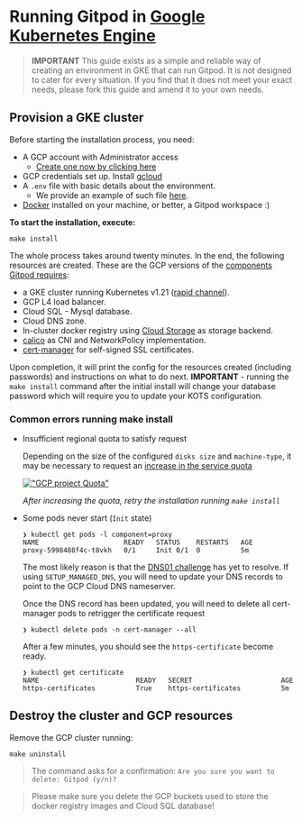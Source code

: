 # Running Gitpod in [Google Kubernetes Engine](https://cloud.google.com/kubernetes-engine)

> **IMPORTANT** This guide exists as a simple and reliable way of creating an environment in GKE that can run Gitpod. It
> is not designed to cater for every situation. If you find that it does not meet your exact needs,
> please fork this guide and amend it to your own needs.

## Provision a GKE cluster

Before starting the installation process, you need:

- A GCP account with Administrator access
  - [Create one now by clicking here](https://console.cloud.google.com/freetrial)
- GCP credentials set up. Install [gcloud](https://cloud.google.com/sdk/docs/install)
- A `.env` file with basic details about the environment.
  - We provide an example of such file [here](.env.example).
- [Docker](https://docs.docker.com/engine/install/) installed on your machine, or better, a Gitpod workspace :)

**To start the installation, execute:**

```shell
make install
```

The whole process takes around twenty minutes. In the end, the following resources are created. These are the GCP versions of the [components Gitpod requires](https://www.gitpod.io/docs/self-hosted/latest/required-components):

- a GKE cluster running Kubernetes v1.21 ([rapid channel](https://cloud.google.com/kubernetes-engine/docs/release-notes-rapid)).
- GCP L4 load balancer.
- Cloud SQL - Mysql database.
- Cloud DNS zone.
- In-cluster docker registry using [Cloud Storage](https://cloud.google.com/storage) as storage backend.
- [calico](https://docs.projectcalico.org) as CNI and NetworkPolicy implementation.
- [cert-manager](https://cert-manager.io/) for self-signed SSL certificates.

Upon completion, it will print the config for the resources created (including passwords) and instructions on what
to do next. **IMPORTANT** - running the `make install` command after the initial install will change
your database password which will require you to update your KOTS configuration.

### Common errors running make install

- Insufficient regional quota to satisfy request

  Depending on the size of the configured `disks size` and `machine-type`,
  it may be necessary to request an [increase in the service quota](https://console.cloud.google.com/iam-admin/quotas?usage=USED)

  [!["GCP project Quota"](./images/quota.png)](https://console.cloud.google.com/iam-admin/quotas?usage=USED)

  *After increasing the quota, retry the installation running `make install`*

- Some pods never start (`Init` state)

  ```shell
  ❯ kubectl get pods -l component=proxy
  NAME                     READY   STATUS    RESTARTS   AGE
  proxy-5998488f4c-t8vkh   0/1     Init 0/1  0          5m
  ```
  
  The most likely reason is that the [DNS01 challenge](https://cert-manager.io/docs/configuration/acme/dns01/) has yet to resolve. If using `SETUP_MANAGED_DNS`, you will need to update your DNS records to point to the GCP Cloud DNS nameserver.

  Once the DNS record has been updated, you will need to delete all cert-manager pods to retrigger the certificate request

  ```shell
  ❯ kubectl delete pods -n cert-manager --all
  ```
  
  After a few minutes, you should see the `https-certificate` become ready.   

  ```shell
  ❯ kubectl get certificate
  NAME                        READY   SECRET                      AGE
  https-certificates          True    https-certificates          5m
  ```

## Destroy the cluster and GCP resources

Remove the GCP cluster running:

```shell
make uninstall
```

> The command asks for a confirmation:
> `Are you sure you want to delete: Gitpod (y/n)?`

> Please make sure you delete the GCP buckets used to store the docker registry images and Cloud SQL database!
